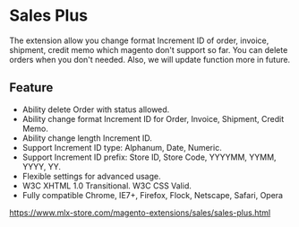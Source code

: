 # Sales Plus

The extension allow you change format Increment ID of order, invoice, shipment, credit memo which magento don't support so far. You can delete orders when you don't needed. Also, we will update function more in future.

## Feature
- Ability delete Order with status allowed.
- Ability change format Increment ID for Order, Invoice, Shipment, Credit Memo.
- Ability change length Increment ID.
- Support Increment ID type: Alphanum, Date, Numeric.
- Support Increment ID prefix: Store ID, Store Code, YYYYMM, YYMM, YYYY, YY.
- Flexible settings for advanced usage.
- W3C XHTML 1.0 Transitional. W3C CSS Valid.
- Fully compatible Chrome, IE7+, Firefox, Flock, Netscape, Safari, Opera

https://www.mlx-store.com/magento-extensions/sales/sales-plus.html
